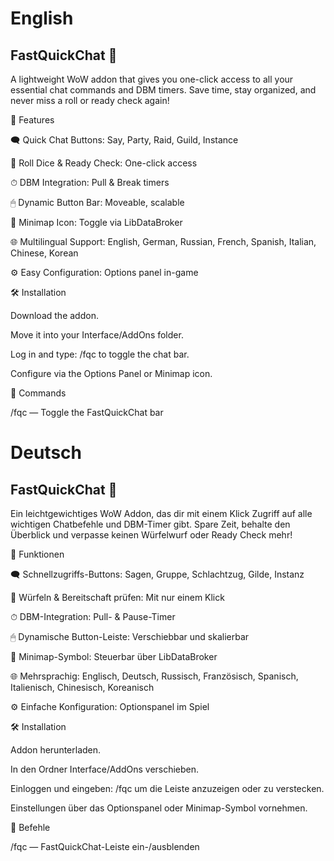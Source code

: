 # English
## FastQuickChat 🌟

A lightweight WoW addon that gives you one-click access to all your essential chat commands and DBM timers. Save time, stay organized, and never miss a roll or ready check again!

🚀 Features

🗨 Quick Chat Buttons: Say, Party, Raid, Guild, Instance

🎲 Roll Dice & Ready Check: One-click access

⏱ DBM Integration: Pull & Break timers

🖱 Dynamic Button Bar: Moveable, scalable

🧭 Minimap Icon: Toggle via LibDataBroker

🌐 Multilingual Support: English, German, Russian, French, Spanish, Italian, Chinese, Korean

⚙ Easy Configuration: Options panel in-game

🛠 Installation

Download the addon.

Move it into your Interface/AddOns folder.

Log in and type:
/fqc
to toggle the chat bar.

Configure via the Options Panel or Minimap icon.

💬 Commands

/fqc — Toggle the FastQuickChat bar

# Deutsch
## FastQuickChat 🌟

Ein leichtgewichtiges WoW Addon, das dir mit einem Klick Zugriff auf alle wichtigen Chatbefehle und DBM-Timer gibt. Spare Zeit, behalte den Überblick und verpasse keinen Würfelwurf oder Ready Check mehr!

🚀 Funktionen

🗨 Schnellzugriffs-Buttons: Sagen, Gruppe, Schlachtzug, Gilde, Instanz

🎲 Würfeln & Bereitschaft prüfen: Mit nur einem Klick

⏱ DBM-Integration: Pull- & Pause-Timer

🖱 Dynamische Button-Leiste: Verschiebbar und skalierbar

🧭 Minimap-Symbol: Steuerbar über LibDataBroker

🌐 Mehrsprachig: Englisch, Deutsch, Russisch, Französisch, Spanisch, Italienisch, Chinesisch, Koreanisch

⚙ Einfache Konfiguration: Optionspanel im Spiel

🛠 Installation

Addon herunterladen.

In den Ordner Interface/AddOns verschieben.

Einloggen und eingeben:
/fqc
um die Leiste anzuzeigen oder zu verstecken.

Einstellungen über das Optionspanel oder Minimap-Symbol vornehmen.

💬 Befehle

/fqc — FastQuickChat-Leiste ein-/ausblenden
